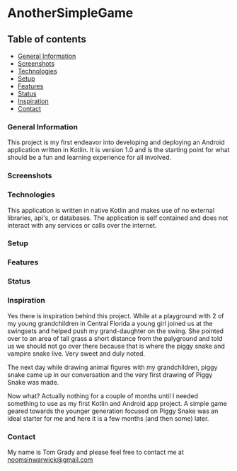 # AnotherSimpleGame

## Table of contents
* [General Information](#general-info)
* [Screenshots](#screenshots)
* [Technologies](#technologies)
* [Setup](#setup)
* [Features](#features)
* [Status](#status)
* [Inspiration](#inspiration)
* [Contact](#contact)

### General Information

This project is my first endeavor into developing and deploying an Android application written in Kotlin.  It is version 1.0 and is the starting point for what should be a fun and learning experience for all involved.

### Screenshots

### Technologies

This application is written in native Kotlin and makes use of no external libraries, api's, or databases.  The application is self contained and does not interact with any services or calls over the internet.

### Setup

### Features

### Status

### Inspiration

Yes there is inspiration behind this project.  While at a playground with 2 of my young
grandchildren in Central Florida a young girl joined us at the swingsets and helped push
my grand-daughter on the swing.  She pointed over to an area of tall grass a short distance
from the palyground and told us we should not go over there because that is where the piggy
snake and vampire snake live.  Very sweet and duly noted.

The next day while drawing animal figures with my grandchildren, piggy snake came up in our
conversation and the very first drawing of Piggy Snake was made.

Now what?  Actually nothing for a couple of months until I needed something to use as my first
Kotlin and Android app project.  A simple game geared towards the younger generation focused on
Piggy Snake was an ideal starter for me and here it is a few months (and then some) later.

### Contact

My name is Tom Grady and please feel free to contact me at noomsinwarwick@gmail.com